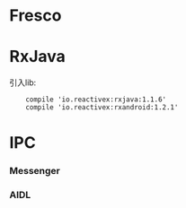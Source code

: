 # Fresco

# RxJava

引入lib:

```
    compile 'io.reactivex:rxjava:1.1.6'
    compile 'io.reactivex:rxandroid:1.2.1'

```

# IPC

### Messenger 
### AIDL

